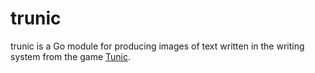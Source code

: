 trunic
======

trunic is a Go module for producing images of text written in the writing system from the game [Tunic](https://en.wikipedia.org/wiki/Tunic_\(video_game\)).
